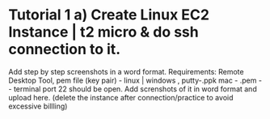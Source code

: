 # Tutorial 1 a) Create Linux EC2 Instance | t2 micro & do ssh connection to it.

Add step by step screenshots in a word format.
Requirements: Remote Desktop Tool, pem file (key pair) - linux | windows , putty-.ppk mac - .pem -- terminal
port 22 should be open.
Add screnshots of it in word format and upload here.
(delete the instance after connection/practice to avoid excessive billling)